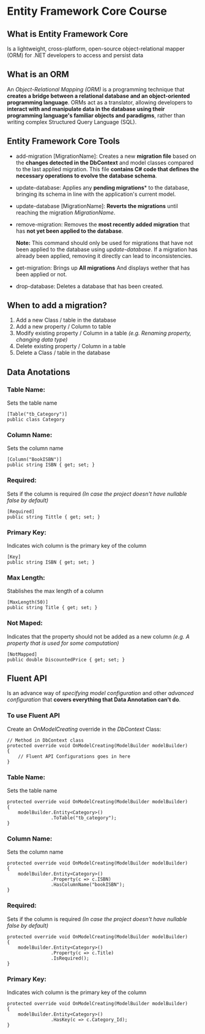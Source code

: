 # Entity Framework Core Course

## What is Entity Framework Core

Is a lightweight, cross-platform, open-source object-relational mapper (ORM) for .NET developers to access and persist data

## What is an ORM

An *Object-Relational Mapping (ORM)* is a programming technique that **creates a bridge between a relational database and an object-oriented programming language**. ORMs act as a translator, allowing developers to **interact with and manipulate data in the database using their programming language's familiar objects and paradigms**, rather than writing complex Structured Query Language (SQL).

## Entity Framework Core Tools

* add-migration \[MigrationName]: Creates a new **migration file** based on the **changes detected in the DbContext** and model classes compared to the last applied migration. This file **contains C# code that defines the necessary operations to evolve the database schema**.
* update-database: Applies any **pending migrations*** to the database, bringing its schema in line with the application's current model.
* update-database \[MigrationName]: **Reverts the migrations** until reaching the migration *MigrationName*.
* remove-migration: Removes the **most recently added migration** that has **not yet been applied to the database**.

    **Note:** This command should only be used for migrations that have not been applied to the database using *update-database*. If a migration has already been applied, removing it directly can lead to inconsistencies.
* get-migration: Brings up **All migrations** And displays wether that has been applied or not.
* drop-database: Deletes a database that has been created.

## When to add a migration?

1. Add a new Class / table in the database
2. Add a new property / Column to table
3. Modify existing property / Column in a table *(e.g. Renaming property, changing data type)*
4. Delete existing property / Column in a table
5. Delete a Class / table in the database

## Data Anotations

### Table Name: 
Sets the table name
```
[Table("tb_Category")]
public class Category
```

### Column Name: 
Sets the column name
```
[Column("BookISBN")]
public string ISBN { get; set; }
```

### Required: 
Sets if the column is required *(In case the project doesn't have nullable false by default)*
```
[Required]
public string Tittle { get; set; }
```

### Primary Key: 
Indicates wich column is the primary key of the column
```
[Key]
public string ISBN { get; set; }
```

### Max Length:
Stablishes the max length of a column
```
[MaxLength(50)]
public string Title { get; set; }
```

### Not Maped: 
Indicates that the property should not be added as a new column *(e.g. A property that is used for some computation)*
```
[NotMapped]
public double DiscountedPrice { get; set; }
```

## Fluent API

Is an advance way of *specifying model configuration* and other *advanced configuration* that **covers everything that Data Annotation can't do**.

### To use Fluent API

Create an *OnModelCreating* override in the *DbContext* Class:
```
// Method in DbContext class
protected override void OnModelCreating(ModelBuilder modelBuilder)
{
    // Fluent API Configurations goes in here
}
```

### Table Name: 
Sets the table name
```
protected override void OnModelCreating(ModelBuilder modelBuilder)
{
    modelBuilder.Entity<Category>()
                .ToTable("tb_category");
}
```

### Column Name: 
Sets the column name
```
protected override void OnModelCreating(ModelBuilder modelBuilder)
{
    modelBuilder.Entity<Category>()
                .Property(c => c.ISBN)
                .HasColumnName("bookISBN");
}
```

### Required: 
Sets if the column is required *(In case the project doesn't have nullable false by default)*
```
protected override void OnModelCreating(ModelBuilder modelBuilder)
{
    modelBuilder.Entity<Category>()
                .Property(c => c.Title)
                .IsRequired();
}
```

### Primary Key: 
Indicates wich column is the primary key of the column
```
protected override void OnModelCreating(ModelBuilder modelBuilder)
{
    modelBuilder.Entity<Category>()
                .HasKey(c => c.Category_Id);
}
```